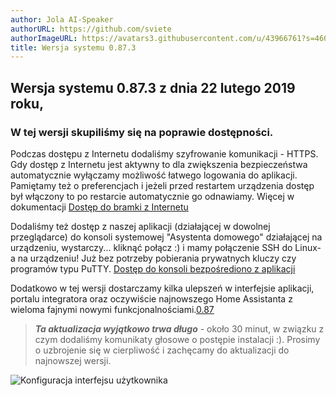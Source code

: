 ```yaml
---
author: Jola AI-Speaker
authorURL: https://github.com/sviete
authorImageURL: https://avatars3.githubusercontent.com/u/43966761?s=460&v=4
title: Wersja systemu 0.87.3  
---
```


## Wersja systemu 0.87.3 z dnia 22 lutego 2019 roku,

### W tej wersji skupiliśmy się na poprawie dostępności.

Podczas dostępu z Internetu dodaliśmy szyfrowanie komunikacji - HTTPS. Gdy dostęp z Internetu jest aktywny to dla zwiększenia bezpieczeństwa automatycznie wyłączamy możliwość łatwego logowania do aplikacji. Pamiętamy też o preferencjach i jeżeli przed restartem urządzenia dostęp był włączony to po restarcie automatycznie go odnawiamy. Więcej w dokumentacji [Dostęp do bramki z Internetu](/AIS-docs/docs/en/ais_bramka_remote_dom_tunnel.html)

Dodaliśmy też dostęp z naszej aplikacji (działającej w dowolnej przeglądarce) do konsoli systemowej "Asystenta domowego" działającej na urządzeniu, wystarczy... kliknąć połącz :) i mamy połączenie SSH do Linux-a na urządzeniu! Już bez potrzeby pobierania prywatnych kluczy czy programów typu PuTTY. [Dostęp do konsoli bezpośrediono z aplikacji](/AIS-docs/docs/en/ais_bramka_remote_ssh.html#dostęp-do-konsoli-z-aplikacji)

Dodatkowo w tej wersji dostarczamy kilka ulepszeń w interfejsie aplikacji, portalu integratora oraz oczywiście najnowszego Home Assistanta z wieloma fajnymi nowymi funkcjonalnościami.<a href="https://www.home-assistant.io/blog/2019/02/06/release-87/" target="_blank">0.87</a>

>***Ta aktualizacja wyjątkowo trwa długo*** - około 30 minut, w związku z czym dodaliśmy komunikaty głosowe o postępie instalacji :). Prosimy o uzbrojenie się w cierpliwość i zachęcamy do aktualizacji do najnowszej wersji.


![Konfiguracja interfejsu użytkownika](/AIS-docs/img/en/frontend/frontend-console.png)
